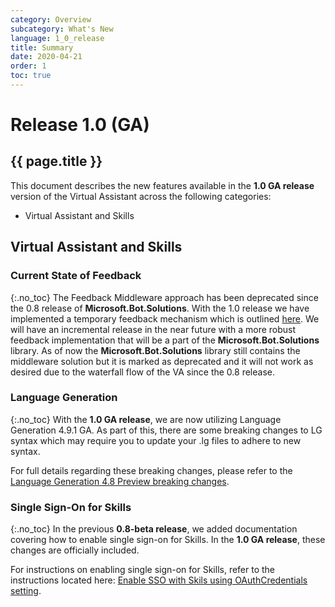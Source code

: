 ```yaml
---
category: Overview
subcategory: What's New
language: 1_0_release
title: Summary
date: 2020-04-21
order: 1
toc: true
---
```


# Release 1.0 (GA)
## {{ page.title }}

This document describes the new features available in the **1.0 GA release** version of the Virtual Assistant across the following categories:
- Virtual Assistant and Skills

## Virtual Assistant and Skills
### Current State of Feedback
{:.no_toc}
The Feedback Middleware approach has been deprecated since the 0.8 release of **Microsoft.Bot.Solutions**. 
With the 1.0 release we have implemented a temporary feedback mechanism which is outlined [here](https://aka.ms/bfFeedbackDoc). We will have an 
incremental release in the near future with a more robust feedback implementation that will be a part of the **Microsoft.Bot.Solutions** library. 
As of now the **Microsoft.Bot.Solutions** library still contains the middleware solution but it is marked as deprecated and it will not work as 
desired due to the waterfall flow of the VA since the 0.8 release.

### Language Generation
{:.no_toc}
With the **1.0 GA release**, we are now utilizing Language Generation 4.9.1 GA. As part of this, there are some breaking changes to LG syntax which may require you to update your .lg files to adhere to new syntax.

For full details regarding these breaking changes, please refer to the [Language Generation 4.8 Preview breaking changes](https://github.com/microsoft/BotBuilder-Samples/tree/master/experimental/language-generation#48-preview).

### Single Sign-On for Skills
{:.no_toc}
In the previous **0.8-beta release**, we added documentation covering how to enable single sign-on for Skills. In the **1.0 GA release**, these changes are officially included.

For instructions on enabling single sign-on for Skills, refer to the instructions located here: [Enable SSO with Skils using OAuthCredentials setting]({{site.baseurl}}//overview/whats-new/1.0/enable-sso-with-skills-using-oauthcredentials-setting).
